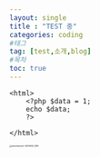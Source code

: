 ```yaml
---
layout: single
title : "TEST 중" 
categories: coding
#태그
tag: [test,소개,blog]
#목차
toc: true
---
```

```php+HTML
<html>
    <?php $data = 1; 
    echo $data;
    ?>
    
</html>
```



<img src="../images/2024-09-30-first/development-4536630_1280.png" alt="development-4536630_1280" style="zoom:25%;" />